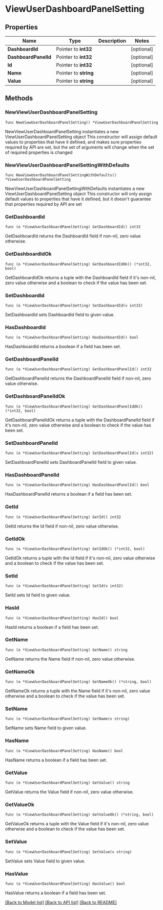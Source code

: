 # ViewUserDashboardPanelSetting

## Properties

Name | Type | Description | Notes
------------ | ------------- | ------------- | -------------
**DashboardId** | Pointer to **int32** |  | [optional] 
**DashboardPanelId** | Pointer to **int32** |  | [optional] 
**Id** | Pointer to **int32** |  | [optional] 
**Name** | Pointer to **string** |  | [optional] 
**Value** | Pointer to **string** |  | [optional] 

## Methods

### NewViewUserDashboardPanelSetting

`func NewViewUserDashboardPanelSetting() *ViewUserDashboardPanelSetting`

NewViewUserDashboardPanelSetting instantiates a new ViewUserDashboardPanelSetting object
This constructor will assign default values to properties that have it defined,
and makes sure properties required by API are set, but the set of arguments
will change when the set of required properties is changed

### NewViewUserDashboardPanelSettingWithDefaults

`func NewViewUserDashboardPanelSettingWithDefaults() *ViewUserDashboardPanelSetting`

NewViewUserDashboardPanelSettingWithDefaults instantiates a new ViewUserDashboardPanelSetting object
This constructor will only assign default values to properties that have it defined,
but it doesn't guarantee that properties required by API are set

### GetDashboardId

`func (o *ViewUserDashboardPanelSetting) GetDashboardId() int32`

GetDashboardId returns the DashboardId field if non-nil, zero value otherwise.

### GetDashboardIdOk

`func (o *ViewUserDashboardPanelSetting) GetDashboardIdOk() (*int32, bool)`

GetDashboardIdOk returns a tuple with the DashboardId field if it's non-nil, zero value otherwise
and a boolean to check if the value has been set.

### SetDashboardId

`func (o *ViewUserDashboardPanelSetting) SetDashboardId(v int32)`

SetDashboardId sets DashboardId field to given value.

### HasDashboardId

`func (o *ViewUserDashboardPanelSetting) HasDashboardId() bool`

HasDashboardId returns a boolean if a field has been set.

### GetDashboardPanelId

`func (o *ViewUserDashboardPanelSetting) GetDashboardPanelId() int32`

GetDashboardPanelId returns the DashboardPanelId field if non-nil, zero value otherwise.

### GetDashboardPanelIdOk

`func (o *ViewUserDashboardPanelSetting) GetDashboardPanelIdOk() (*int32, bool)`

GetDashboardPanelIdOk returns a tuple with the DashboardPanelId field if it's non-nil, zero value otherwise
and a boolean to check if the value has been set.

### SetDashboardPanelId

`func (o *ViewUserDashboardPanelSetting) SetDashboardPanelId(v int32)`

SetDashboardPanelId sets DashboardPanelId field to given value.

### HasDashboardPanelId

`func (o *ViewUserDashboardPanelSetting) HasDashboardPanelId() bool`

HasDashboardPanelId returns a boolean if a field has been set.

### GetId

`func (o *ViewUserDashboardPanelSetting) GetId() int32`

GetId returns the Id field if non-nil, zero value otherwise.

### GetIdOk

`func (o *ViewUserDashboardPanelSetting) GetIdOk() (*int32, bool)`

GetIdOk returns a tuple with the Id field if it's non-nil, zero value otherwise
and a boolean to check if the value has been set.

### SetId

`func (o *ViewUserDashboardPanelSetting) SetId(v int32)`

SetId sets Id field to given value.

### HasId

`func (o *ViewUserDashboardPanelSetting) HasId() bool`

HasId returns a boolean if a field has been set.

### GetName

`func (o *ViewUserDashboardPanelSetting) GetName() string`

GetName returns the Name field if non-nil, zero value otherwise.

### GetNameOk

`func (o *ViewUserDashboardPanelSetting) GetNameOk() (*string, bool)`

GetNameOk returns a tuple with the Name field if it's non-nil, zero value otherwise
and a boolean to check if the value has been set.

### SetName

`func (o *ViewUserDashboardPanelSetting) SetName(v string)`

SetName sets Name field to given value.

### HasName

`func (o *ViewUserDashboardPanelSetting) HasName() bool`

HasName returns a boolean if a field has been set.

### GetValue

`func (o *ViewUserDashboardPanelSetting) GetValue() string`

GetValue returns the Value field if non-nil, zero value otherwise.

### GetValueOk

`func (o *ViewUserDashboardPanelSetting) GetValueOk() (*string, bool)`

GetValueOk returns a tuple with the Value field if it's non-nil, zero value otherwise
and a boolean to check if the value has been set.

### SetValue

`func (o *ViewUserDashboardPanelSetting) SetValue(v string)`

SetValue sets Value field to given value.

### HasValue

`func (o *ViewUserDashboardPanelSetting) HasValue() bool`

HasValue returns a boolean if a field has been set.


[[Back to Model list]](../README.md#documentation-for-models) [[Back to API list]](../README.md#documentation-for-api-endpoints) [[Back to README]](../README.md)



